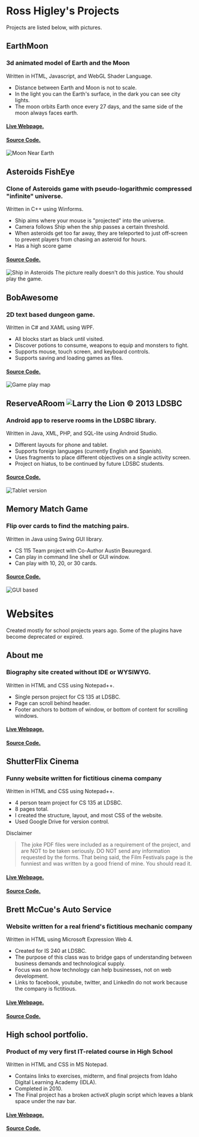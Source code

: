 # Ross Higley's Projects
Projects are listed below, with pictures. 

## EarthMoon
### 3d animated model of Earth and the Moon
Written in HTML, Javascript, and WebGL Shader Language.
* Distance between Earth and Moon is not to scale. 
* In the light you can the Earth's surface, in the dark you can see city lights. 
* The moon orbits Earth once every 27 days, and the same side of the moon always faces earth. 
#### [Live Webpage.](https://deedsogado.github.io/EarthMoon/EarthMoon.html)
#### [Source Code.](https://github.com/Deedsogado/EarthMoon) 
![Moon Near Earth](https://raw.githubusercontent.com/Deedsogado/EarthMoon/master/Sample.png "Picture of Moon near Earth. ")

## Asteroids FishEye
### Clone of Asteroids game with pseudo-logarithmic compressed "infinite" universe.
Written in C++ using Winforms.
* Ship aims where your mouse is "projected" into the universe. 
* Camera follows Ship when the ship passes a certain threshold.  
* When asteroids get too far away, they are teleported to just off-screen to prevent players from chasing an asteroid for hours. 
* Has a high score game
#### [Source Code.](https://github.com/Deedsogado/AsteroidsFisheye) 
![Ship in Asteroids](https://raw.githubusercontent.com/Deedsogado/AsteroidsFisheye/master/Project7a.png "Ship in Asteroid field")
The picture really doesn't do this justice. You should play the game. 

## BobAwesome
### 2D text based dungeon game.  
Written in C# and XAML using WPF. 
* All blocks start as black until visited.  
* Discover potions to consume, weapons to equip and monsters to fight.
* Supports mouse, touch screen, and keyboard controls. 
* Supports saving and loading games as files.
#### [Source Code.](https://github.com/Deedsogado/BobAwesome) 
![Game play map](https://raw.githubusercontent.com/Deedsogado/BobAwesome/master/gameplay.png "Picture of gameplay map.")

## ReserveARoom ![Larry the Lion &copy; 2013 LDSBC](https://raw.githubusercontent.com/Deedsogado/ReserveARoom/master/app/src/main/res/drawable-mdpi/ic_launcher.png)
### Android app to reserve rooms in the LDSBC library.
Written in Java, XML, PHP, and SQL-lite using Android Studio.
* Different layouts for phone and tablet.
* Supports foreign languages (currently English and Spanish). 
* Uses fragments to place different objectives on a single activity screen. 
* Project on hiatus, to be continued by future LDSBC students. 
#### [Source Code.](https://github.com/Deedsogado/ReserveARoom) 
![Tablet version](https://raw.githubusercontent.com/Deedsogado/ReserveARoom/master/datepickertablet.png "List of rooms with Date and Time picker side by side")

## Memory Match Game
### Flip over cards to find the matching pairs. 
Written in Java using Swing GUI library.
* CS 115 Team project with Co-Author Austin Beauregard.
* Can play in command line shell or GUI window.  
* Can play with 10, 20, or 30 cards. 
#### [Source Code.](https://github.com/Deedsogado/Memory-Match-Game-GUI) 
![GUI based](https://raw.githubusercontent.com/Deedsogado/Memory-Match-Game-GUI/master/GUIbased2.png "GUI Memory Match Game")


# Websites
Created mostly for school projects years ago. Some of the plugins have become deprecated or expired.

## About me
### Biography site created without IDE or WYSIWYG.
Written in HTML and CSS using Notepad++. 
* Single person project for CS 135 at LDSBC.
* Page can scroll behind header. 
* Footer anchors to bottom of window, or bottom of content for scrolling windows. 
#### [Live Webpage.](https://deedsogado.github.io/About-Me/)
#### [Source Code.](https://github.com/Deedsogado/About-Me) 

## ShutterFlix Cinema
### Funny website written for fictitious cinema company 
Written in HTML and CSS using Notepad++.
* 4 person team project for CS 135 at LDSBC. 
* 8 pages total. 
* I created the structure, layout, and most CSS of the website. 
* Used Google Drive for version control. 

Disclaimer

> The joke PDF files were included as a requirement of the project, and are NOT to be taken seriously. DO NOT send any information requested by the forms. That being said, the Film Festivals page is the funniest and was written by a good friend of mine. You should read it.

#### [Live Webpage.](https://deedsogado.github.io/ShutterFlix-Cinema/)
#### [Source Code.](https://github.com/Deedsogado/ShutterFlix-Cinema)

## Brett McCue's Auto Service
### Website written for a real friend's fictitious mechanic company 
Written in HTML using Microsoft Expression Web 4.
* Created for IS 240 at LDSBC. 
* The purpose of this class was to bridge gaps of understanding between business demands and technological supply.
* Focus was on how technology can help businesses, not on web development.
* Links to facebook, youtube, twitter, and LinkedIn do not work because the company is fictitious. 
#### [Live Webpage.](https://deedsogado.github.io/Brett-McCues-Auto-Service/default.html)
#### [Source Code.](https://github.com/Deedsogado/Brett-McCues-Auto-Service)


## High school portfolio. 
### Product of my very first IT-related course in High School
Written in HTML and CSS in MS Notepad. 
* Contains links to exercises, midterm, and final projects from Idaho Digital Learning Academy (IDLA).
* Completed in 2010. 
* The Final project has a broken activeX plugin script which leaves a blank space under the nav bar. 
#### [Live Webpage.](https://deedsogado.github.io/High-School-Portfolio/)
#### [Source Code.](https://github.com/Deedsogado/High-School-Portfolio)
